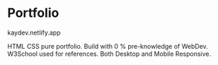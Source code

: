 # Portfolio

kaydev.netlify.app

HTML CSS pure portfolio.
Build with 0 % pre-knowledge of WebDev.
W3School used for references.
Both Desktop and Mobile Responsive.

